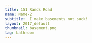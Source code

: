 ```yaml
---
title: 151 Rands Road
name: Name-2
subtitle:  I make basements not suck!
layout: 2017_default
thumbnail: basement.png
tag: bathroom
---
```

